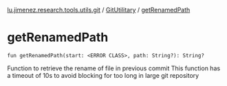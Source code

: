 [lu.jimenez.research.tools.utils.git](../index.md) / [GitUtilitary](index.md) / [getRenamedPath](.)

# getRenamedPath

`fun getRenamedPath(start: <ERROR CLASS>, path: String?): String?`

Function to retrieve the rename of file in previous commit
This function has a timeout of 10s to avoid blocking for too long in large git repository

